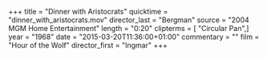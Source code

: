 +++
title = "Dinner with Aristocrats"
quicktime = "dinner_with_aristocrats.mov"
director_last = "Bergman"
source = "2004 MGM Home Entertainment"
length = "0:20"
clipterms = [ "Circular Pan",]
year = "1968"
date = "2015-03-20T11:36:00+01:00"
commentary = ""
film = "Hour of the Wolf"
director_first = "Ingmar"
+++

